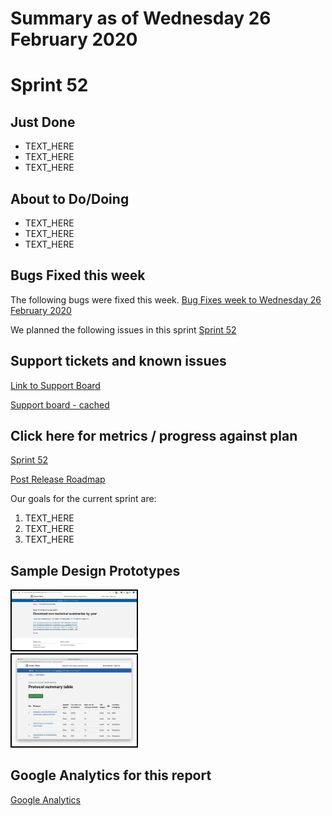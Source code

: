 # Summary as of Wednesday 26 February 2020 

# Sprint 52

## Just Done
* TEXT_HERE
* TEXT_HERE
* TEXT_HERE

## About to Do/Doing
* TEXT_HERE
* TEXT_HERE
* TEXT_HERE

## Bugs Fixed this week
The following bugs were fixed this week.
[Bug Fixes week to Wednesday 26 February 2020](graphs/bugs26022020.png)

We planned the following issues in this sprint 
[Sprint 52](graphs/sprint26022020.png)

## Support tickets and known issues
[Link to Support Board](https://collaboration.homeoffice.gov.uk/jira/secure/RapidBoard.jspa?rapidView=1717&selectedIssue=ASSB-253)

[Support board - cached](graphs/supportBoard26022020.png)

## Click here for metrics / progress against plan
[Sprint 52](graphs/progress26022020.png)

[Post Release Roadmap](graphs/roadmap26022020.png)

Our goals for the current sprint are:
1. TEXT_HERE 
2. TEXT_HERE
3. TEXT_HERE

## Sample Design Prototypes
<a href="graphs/proto1_26022020.png"><img src="graphs/proto1_26022020.png" alt="HTML5 Icon" width="200" style="border:2px solid black"></a>
<br>
<a href="graphs/proto2_26022020.png"><img src="graphs/proto2_26022020.png" alt="HTML5 Icon" width="200" style="border:2px solid black"></a>
<br>


## Google Analytics for this report
[Google Analytics](graphs/GA26022020.png)


